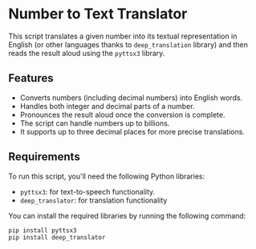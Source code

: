 # Number to Text Translator

This script translates a given number into its textual representation in English (or other languages thanks to `deep_translation` library) and then reads the result aloud using the `pyttsx3` library.

## Features

- Converts numbers (including decimal numbers) into English words.
- Handles both integer and decimal parts of a number.
- Pronounces the result aloud once the conversion is complete.
- The script can handle numbers up to billions.
- It supports up to three decimal places for more precise translations.

## Requirements

To run this script, you'll need the following Python libraries:

- `pyttsx3`: for text-to-speech functionality.
- `deep_translator`: for translation functionality

You can install the required libraries by running the following command:

```bash
pip install pyttsx3
pip install deep_translator
